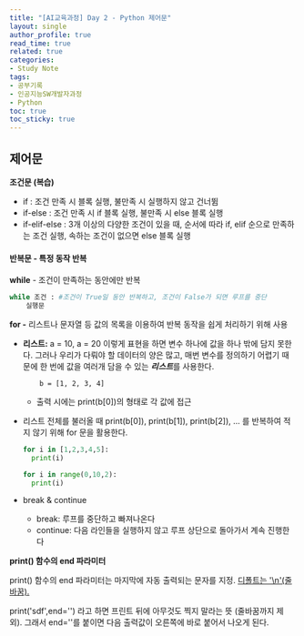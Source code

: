 ```yaml
---
title: "[AI교육과정] Day 2 - Python 제어문"
layout: single
author_profile: true
read_time: true
related: true
categories:
- Study Note
tags:
- 공부기록
- 인공지능SW개발자과정
- Python
toc: true
toc_sticky: true
---
```


## 제어문

**조건문 (복습)**

- if : 조건 만족 시 블록 실행, 불만족 시 실행하지 않고 건너뜀
- if-else : 조건 만족 시 if 블록 실행, 불만족 시 else 블록 실행
- if-elif-else : 3개 이상의 다양한 조건이 있을 때, 순서에 따라 if, elif 순으로 만족하는 조건 실행, 속하는 조건이 없으면 else 블록 실행

#### 반복문 - 특정 동작 반복

**while** - 조건이 만족하는 동안에만 반복

```python
while 조건 : #조건이 True일 동안 반복하고, 조건이 False가 되면 루프를 중단
	실행문
```

**for -** 리스트나 문자열 등 값의 목록을 이용하여 반복 동작을 쉽게 처리하기 위해 사용

- **리스트:** a = 10, a = 20 이렇게 표현을 하면 변수 하나에 값을 하나 밖에 담지 못한다. 그러나 우리가 다뤄야 할 데이터의 양은 많고, 매번 변수를 정의하기 어렵기 때문에 한 번에 값을 여러개 담을 수 있는 ***리스트***를 사용한다.

  ```
      b = [1, 2, 3, 4]
  ```

  - 출력 시에는 print(b[0])의 형태로 각 값에 접근

- 리스트 전체를 불러올 때 print(b[0]), print(b[1]), print(b[2]), ... 를 반복하여 적지 않기 위해 for 문을 활용한다.

  ```python
  for i in [1,2,3,4,5]:
  	print(i)
  
  for i in range(0,10,2):
  	print(i)
  ```

- break & continue

  - break: 루프를 중단하고 빠져나온다
  - continue: 다음 라인들을 실행하지 않고 루프 상단으로 돌아가서 계속 진행한다

**print() 함수의 end 파라미터**

print() 함수의 end 파라미터는 마지막에 자동 출력되는 문자를 지정. <u>디폴트는 '\n'(줄바꿈).</u>

print('sdf',end='') 라고 하면 프린트 뒤에 아무것도 찍지 말라는 뜻 (줄바꿈까지 제외). 그래서 end=''를 붙이면 다음 출력값이 오른쪽에 바로 붙어서 나오게 된다.
